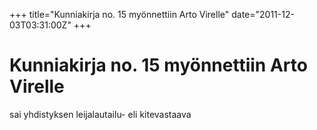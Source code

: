 +++
title="Kunniakirja no. 15 myönnettiin Arto Virelle"
date="2011-12-03T03:31:00Z"
+++

# Kunniakirja no. 15 myönnettiin Arto Virelle

sai yhdistyksen leijalautailu- eli kitevastaava 


